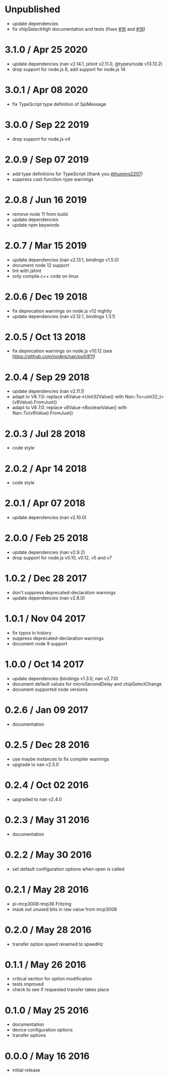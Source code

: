 Unpublished
===========

  * update dependencies
  * fix chipSelectHigh documentation and tests (fixes [#16](https://github.com/fivdi/spi-device/issues/16) and [#18](https://github.com/fivdi/spi-device/issues/18))

3.1.0 / Apr 25 2020
===================

  * update dependencies (nan v2.14.1, jshint v2.11.0, @types/node v13.13.2)
  * drop support for node.js 6, add support for node.js 14


3.0.1 / Apr 08 2020
===================

  * fix TypeScript type definition of SpiMessage

3.0.0 / Sep 22 2019
===================

  * drop support for node.js v4

2.0.9 / Sep 07 2019
===================

  * add type definitions for TypeScript (thank you [@huming2207](https://github.com/huming2207))
  * suppress cast-function-type warnings

2.0.8 / Jun 16 2019
===================

  * remove node 11 from build
  * update dependencies
  * update npm keywords

2.0.7 / Mar 15 2019
===================

  * update dependencies (nan v2.13.1, bindings v1.5.0)
  * document node 12 support
  * lint with jshint
  * only compile c++ code on linux

2.0.6 / Dec 19 2018
===================

  * fix deprecation warnings on node.js v12 nightly
  * update dependencies (nan v2.12.1, bindings 1.3.1)

2.0.5 / Oct 13 2018
===================

  * fix deprecation warnings on node.js v10.12 (see https://github.com/nodejs/nan/pull/811)

2.0.4 / Sep 29 2018
===================

  * update dependencies (nan v2.11.1)
  * adapt to V8 7.0: replace v8Value->Uint32Value() with Nan::To<uint32_t>(v8Value).FromJust()
  * adapt to V8 7.0: replace v8Value->BooleanValue() with Nan::To<bool>(v8Value).FromJust()

2.0.3 / Jul 28 2018
===================

  * code style

2.0.2 / Apr 14 2018
===================

  * code style

2.0.1 / Apr 07 2018
===================

  * update dependencies (nan v2.10.0)

2.0.0 / Feb 25 2018
===================

  * update dependencies (nan v2.9.2)
  * drop support for node.js v0.10, v0.12, v5 and v7

1.0.2 / Dec 28 2017
===================

  * don't suppress deprecated-declaration warnings
  * update dependencies (nan v2.8.0)

1.0.1 / Nov 04 2017
===================

  * fix typos in history
  * suppress deprecated-declaration warnings
  * document node 9 support

1.0.0 / Oct 14 2017
===================

  * update dependencies (bindings v1.3.0, nan v2.7.0)
  * document default values for microSecondDelay and chipSelectChange
  * document supported node versions

0.2.6 / Jan 09 2017
===================

  * documentation

0.2.5 / Dec 28 2016
===================

  * use maybe instances to fix compiler warnings
  * upgrade to nan v2.5.0

0.2.4 / Oct 02 2016
===================

  * upgraded to nan v2.4.0

0.2.3 / May 31 2016
===================

  * documentation

0.2.2 / May 30 2016
===================

  * set default configuration options when open is called

0.2.1 / May 28 2016
===================

  * pi-mcp3008-tmp36 Fritzing
  * mask out unused bits in raw value from mcp3008

0.2.0 / May 28 2016
===================

  * transfer option speed renamed to speedHz

0.1.1 / May 26 2016
===================

  * critical section for option modification
  * tests improved
  * check to see if requested transfer takes place

0.1.0 / May 25 2016
===================

  * documentation
  * device configuration options
  * transfer options

0.0.0 / May 16 2016
===================

  * initial release

